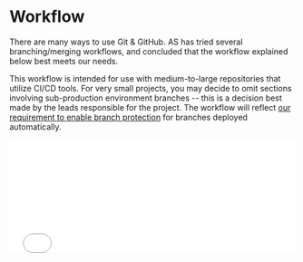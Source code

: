 # Workflow
There are many ways to use Git & GitHub. AS has tried several branching/merging workflows, and concluded that the workflow explained below best meets our needs. 

This workflow is intended for use with medium-to-large repositories that utilize CI/CD tools. For very small projects, you may decide to omit sections involving sub-production environment branches -- this is a decision best made by the leads responsible for the project. The workflow will reflect [our requirement to enable branch protection](./settings-permissions.md#branch-protection) for branches deployed automatically.

<!-- See docs/.vuepress/public/gh-workflow.html to make changes. -->
<iframe src="/gh-workflow.html" onload='javascript:(function(o){o.style.height=o.contentWindow.document.body.scrollHeight+"px";}(this));' style="height:200px;width:100%;border:none;overflow:hidden;"></iframe>
